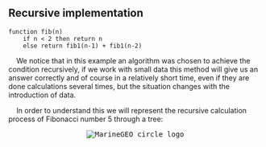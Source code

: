 ## Recursive implementation

```
function fib(n)
    if n < 2 then return n
    else return fib1(n-1) + fib1(n-2)
```

&nbsp;&nbsp;&nbsp;&nbsp;We notice that in this example an algorithm was chosen to achieve the condition recursively, if we work with small data this method will give us an answer correctly and of course in a relatively short time, even if they are done calculations several times, but the situation changes with the introduction of data.

&nbsp;&nbsp;&nbsp;&nbsp;In order to understand this we will represent the recursive calculation process of Fibonacci number 5 through a tree:

<div align="center">
  <kbd>
    <img src="https://user-images.githubusercontent.com/60443226/164970200-7e2c3923-48c4-4b81-8f77-2b0ba18ddcda.png" alt="MarineGEO circle logo"/>
  </kbd>
</div>
